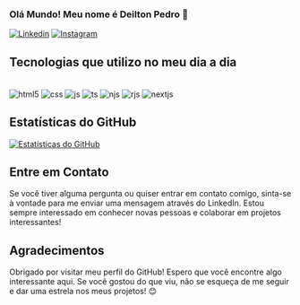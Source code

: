 ### Olá Mundo! Meu nome é Deilton Pedro 🖖

[![Linkedin](https://img.shields.io/badge/LinkedIn-0077B5?style=for-the-badge&logo=linkedin&logoColor=white)](https://www.linkedin.com/in/deilton-pedro-465b1b23a/)
[![Instagram](https://img.shields.io/badge/Instagram-E4405F?style=for-the-badge&logo=instagram&logoColor=white)](https://www.instagram.com/dilto.dev/)

## Tecnologias que utilizo no meu dia a dia

<div style="display inline_block"><br/>
  
  <img align="center" alt="html5" src="https://img.shields.io/badge/HTML5-E34F26?style=for-the-badge&logo=html5&logoColor=white"/>
                                       
  <img align="center" alt="css" src="https://img.shields.io/badge/CSS3-1572B6?style=for-the-badge&logo=css3&logoColor=white"/>
  
 <img align="center" alt="js" src="https://img.shields.io/badge/JavaScript-F7DF1E?style=for-the-badge&logo=javascript&logoColor=black"/>
                                                                                                                                     
  <img align="center" alt="ts" src="https://img.shields.io/badge/TypeScript-007ACC?style=for-the-badge&logo=typescript&logoColor=white"/>

 <img align="center" alt="njs" src="https://img.shields.io/badge/Node.js-43853D?style=for-the-badge&logo=node.js&logoColor=white"/>
  
  <img align="center" alt="rjs" src="https://img.shields.io/badge/React-20232A?style=for-the-badge&logo=react&logoColor=61DAFB"/>

  <img align="center" alt="nextjs" src="https://img.shields.io/badge/Next.js-000000?style=for-the-badge&logo=next.js&logoColor=white"/>


</div>

## Estatísticas do GitHub

[![Estatísticas do GitHub](https://github-readme-stats.vercel.app/api?username=DeJunior007&show_icons=true&theme=radical)](https://github.com/DeJunior007)

## Entre em Contato

Se você tiver alguma pergunta ou quiser entrar em contato comigo, sinta-se à vontade para me enviar uma mensagem através do LinkedIn. Estou sempre interessado em conhecer novas pessoas e colaborar em projetos interessantes!

## Agradecimentos

Obrigado por visitar meu perfil do GitHub! Espero que você encontre algo interessante aqui. Se você gostou do que viu, não se esqueça de me seguir e dar uma estrela nos meus projetos! 😊
